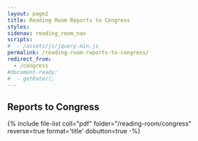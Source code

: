 ```yaml
---
layout: page2
title: Reading Room Reports to Congress
styles:
sidenav: reading_room_nav
scripts:
#  - /assets/js/jquery.min.js
permalink: /reading-room-reports-to-congress/
redirect_from:
  - /congress
#document-ready:
#  - getRate();
---
```


## Reports to Congress


{% include file-list coll="pdf" folder="/reading-room/congress" reverse=true format='title' dobutton=true -%}

<!-- CONTENT END -->
